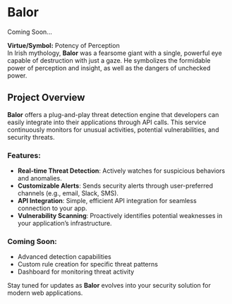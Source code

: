 # Balor
Coming Soon...

**Virtue/Symbol:** Potency of Perception  
In Irish mythology, **Balor** was a fearsome giant with a single, powerful eye capable of destruction with just a gaze. He symbolizes the formidable power of perception and insight, as well as the dangers of unchecked power.

## Project Overview

**Balor** offers a plug-and-play threat detection engine that developers can easily integrate into their applications through API calls. This service continuously monitors for unusual activities, potential vulnerabilities, and security threats.

### Features:
- **Real-time Threat Detection**: Actively watches for suspicious behaviors and anomalies.
- **Customizable Alerts**: Sends security alerts through user-preferred channels (e.g., email, Slack, SMS).
- **API Integration**: Simple, efficient API integration for seamless connection to your app.
- **Vulnerability Scanning**: Proactively identifies potential weaknesses in your application’s infrastructure.

### Coming Soon:
- Advanced detection capabilities
- Custom rule creation for specific threat patterns
- Dashboard for monitoring threat activity

Stay tuned for updates as **Balor** evolves into your security solution for modern web applications.
